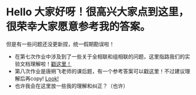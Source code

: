 # Hello 大家好呀！很高兴大家点到这里，很荣幸大家愿意参考我的答案。

但是有一些问题还没更新捏，统一假期勘误啦！

- 在第七次作业中涉及到了一些关于全相联和组相联的问题，这里指路我们的实验文档理解啦！[戳这里！](https://soc.ustc.edu.cn/COD/lab7/cache/)
- 第八次作业是唐朔飞老师的课后题，有一个参考答案可以戳这里！不过建议理解后再copy! [Look!](https://blog.csdn.net/weixin_45735391/article/details/127336659)
- 也许我会在这里放一些我的理解和纠正？（也许）

